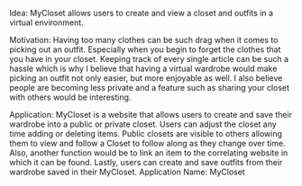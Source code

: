 Idea: MyCloset allows users to create and view a closet and outfits in a virtual environment.

Motivation: Having too many clothes can be such drag when it comes to picking out an outfit. Especially when you begin to forget the clothes that you have in your closet. Keeping track of every single article can be such a hassle which is why I believe that having a virtual wardrobe would make picking an outfit not only easier, but more enjoyable as well. I also believe people are becoming less private and a feature such as sharing your closet with others would be interesting. 

Application: MyCloset is a website that allows users to create and save their wardrobe into a public or private closet. Users can adjust the closet any time  adding or deleting items. Public closets are visible to others allowing them to view and follow a Closet to follow along as they change over time. Also, another function would be to link an item to the correlating website in which it can be found. Lastly, users can create and save outfits from their wardrobe saved in their MyCloset. 
Application Name: MyCloset
